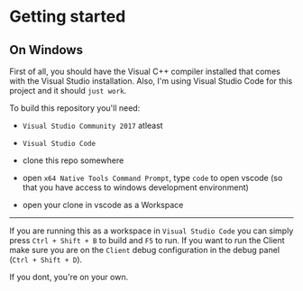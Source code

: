 # Getting started

## On Windows

First of all, you should have the Visual C++ compiler installed that comes with the Visual Studio installation.
Also, I'm using Visual Studio Code for this project and it should `just work`.

To build this repository you'll need:
- `Visual Studio Community 2017` atleast
- `Visual Studio Code`

- clone this repo somewhere
- open `x64 Native Tools Command Prompt`, type `code` to open vscode (so that you have access to windows development environment)
- open your clone in vscode as a Workspace

---

If you are running this as a workspace in `Visual Studio Code` you can simply press `Ctrl + Shift + B` to build and `F5` to run.
If you want to run the Client make sure you are on the `Client` debug configuration in the debug panel (`Ctrl + Shift + D`).

If you dont, you're on your own.
